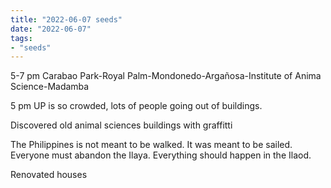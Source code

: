 ```yaml
---
title: "2022-06-07 seeds"
date: "2022-06-07"
tags:
- "seeds"
---
```


5-7 pm
Carabao Park-Royal Palm-Mondonedo-Argañosa-Institute of Anima Science-Madamba

5 pm UP is so crowded, lots of people going out of buildings.

Discovered old animal sciences buildings with graffitti

The Philippines is not meant to be walked. It was meant to be sailed. Everyone must abandon the Ilaya. Everything should happen in the Ilaod.

Renovated houses
